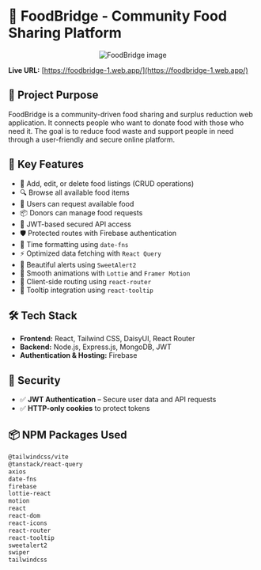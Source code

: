 # 🍱 FoodBridge - Community Food Sharing Platform

<div align="center">
  <img src="https://i.ibb.co.com/tTjbrKHB/foodbridge.png" alt="FoodBridge image" />
</div>


**Live URL:** [https://foodbridge-1.web.app/](https://foodbridge-1.web.app/)

## 📌 Project Purpose

FoodBridge is a community-driven food sharing and surplus reduction web application. It connects people who want to donate food with those who need it. The goal is to reduce food waste and support people in need through a user-friendly and secure online platform.

## 🚀 Key Features

- 📝 Add, edit, or delete food listings (CRUD operations)
- 🔍 Browse all available food items
- 🧑 Users can request available food
- 📦 Donors can manage food requests
- 🔐 JWT-based secured API access
- 🛡️ Protected routes with Firebase authentication
- 📆 Time formatting using `date-fns`
- ⚡ Optimized data fetching with `React Query`
- 🍭 Beautiful alerts using `SweetAlert2`
- 🔁 Smooth animations with `Lottie` and `Framer Motion`
- 🧭 Client-side routing using `react-router`
- 💬 Tooltip integration using `react-tooltip`

## 🛠️ Tech Stack

- **Frontend:** React, Tailwind CSS, DaisyUI, React Router
- **Backend:** Node.js, Express.js, MongoDB, JWT
- **Authentication & Hosting:** Firebase

## 🧰 Security

- ✅ **JWT Authentication** – Secure user data and API requests
- ✅ **HTTP-only cookies** to protect tokens

## 📦 NPM Packages Used

```bash
@tailwindcss/vite
@tanstack/react-query
axios
date-fns
firebase
lottie-react
motion
react
react-dom
react-icons
react-router
react-tooltip
sweetalert2
swiper
tailwindcss
